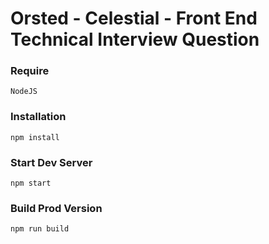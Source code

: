# Orsted -  Celestial - Front End Technical Interview Question

### Require 

`NodeJS`

### Installation

```
npm install
```

### Start Dev Server

```
npm start
```

### Build Prod Version

```
npm run build
```
